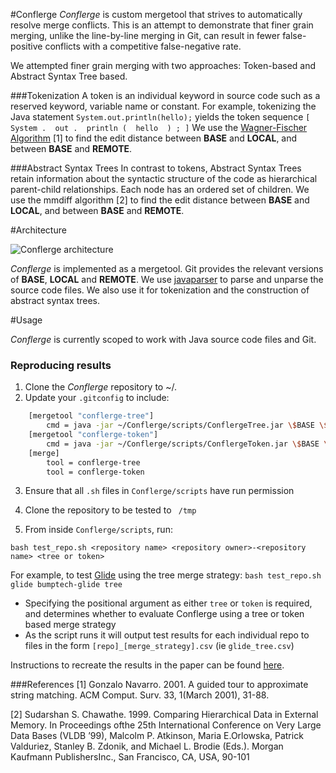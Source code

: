 #Conflerge
*Conflerge* is custom mergetool that strives to automatically resolve merge conflicts. This is an attempt to demonstrate that finer grain merging, unlike the line-by-line merging in Git, can result in fewer false-positive conflicts with a competitive false-negative rate. 

We attempted finer grain merging with two approaches: Token-based and Abstract Syntax Tree based. 

###Tokenization
A token is an individual keyword in source code such as a reserved keyword, variable name or constant. For example, tokenizing the Java statement `System.out.println(hello);` yields the token sequence `[ System .  out .  println (  hello  ) ; ]` We use the [Wagner-Fischer Algorithm](https://en.wikipedia.org/wiki/Wagner%E2%80%93Fischer_algorithm) [1] to find the edit distance between **BASE** and **LOCAL**, and between **BASE** and **REMOTE**.

###Abstract Syntax Trees 
In contrast to tokens, Abstract Syntax Trees retain information about the syntactic structure of the code as hierarchical parent-child relationships. Each node has an ordered set of children. We use the mmdiff algorithm [2] to find the edit distance between **BASE** and **LOCAL**, and between **BASE** and **REMOTE**.


#Architecture


![*Conflerge* architecture](http://i.imgur.com/ds71jB3.png)

*Conflerge* is implemented as a mergetool. Git provides the relevant versions of **BASE**, **LOCAL** and **REMOTE**. We use [javaparser](https://github.com/javaparser/javaparser) to parse and unparse the source code files. We also use it for tokenization and the construction of abstract syntax trees. 

#Usage

*Conflerge* is currently scoped to work with Java source code files and Git. 

### Reproducing results

1. Clone the *Conflerge* repository to ~/.
2. Update your `.gitconfig` to include: 
```bash
    [mergetool "conflerge-tree"]
		cmd = java -jar ~/Conflerge/scripts/ConflergeTree.jar \$BASE \$LOCAL \$REMOTE \$MERGED
    [mergetool "conflerge-token"]
        cmd = java -jar ~/Conflerge/scripts/ConflergeToken.jar \$BASE \$LOCAL \$REMOTE \$MERGED
    [merge]
        tool = conflerge-tree
        tool = conflerge-token
```
3. Ensure that all `.sh` files in `Conflerge/scripts` have run permission
4. Clone the repository to be tested to ` /tmp`  

5. From inside `Conflerge/scripts`, run:

`bash test_repo.sh <repository name> <repository owner>-<repository name> <tree or token>`

For example, to test  [Glide](https://github.com/bumptech/glide) using the tree merge strategy:
`bash test_repo.sh glide bumptech-glide tree`

* Specifying the positional argument as either `tree` or `token` is required, and determines whether to evaluate Conflerge using a tree or token based merge strategy
* 	As the script runs it will output test results for each individual repo to files in the form `[repo]_[merge_strategy].csv` (ie `glide_tree.csv`)
	

Instructions to recreate the results in the paper can be found [here](https://github.com/ishansaksena/Conflerge/tree/master/scripts). 

###References
[1] Gonzalo Navarro.  2001.  A guided tour to approximate string matching.  ACM Comput.  Surv.  33,  1(March 2001), 31-88.

[2] Sudarshan S. Chawathe.  1999.  Comparing Hierarchical Data in External Memory.  In Proceedings ofthe 25th International Conference on Very Large Data Bases (VLDB ’99), Malcolm P. Atkinson, Maria E.Orlowska, Patrick Valduriez, Stanley B. Zdonik, and Michael L. Brodie (Eds.). Morgan Kaufmann PublishersInc., San Francisco, CA, USA, 90-101

